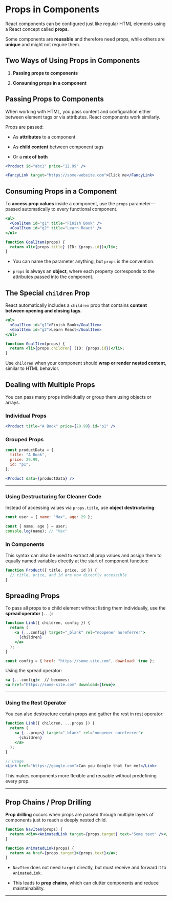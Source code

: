 
# Props in Components

React components can be configured just like regular HTML elements using a React concept called **props**.

Some components are **reusable** and therefore need props, while others are **unique** and might not require them.

## Two Ways of Using Props in Components

1. **Passing props to components**
    
2. **Consuming props in a component**

## Passing Props to Components

When working with HTML, you pass content and configuration either between element tags or via attributes. React components work similarly.

Props are passed:

- As **attributes** to a component
    
- As **child content** between component tags
    
- Or a **mix of both**    

```jsx
<Product id="abc1" price="12.99" />

<FancyLink target="https://some-website.com">Click me</FancyLink>
```


## Consuming Props in a Component

To **access prop values** inside a component, use the `props` parameter—passed automatically to every functional component.

```jsx
<ul>
  <GoalItem id="g1" title="Finish Book" />
  <GoalItem id="g2" title="Learn React" />
</ul>
```

```jsx
function GoalItem(props) {
  return <li>{props.title} (ID: {props.id})</li>;
}
```

- You can name the parameter anything, but `props` is the convention.
    
- `props` is always an **object**, where each property corresponds to the attributes passed into the component.
    

## The Special `children` Prop

React automatically includes a `children` prop that contains **content between opening and closing tags**.

```jsx
<ul>
  <GoalItem id="g1">Finish Book</GoalItem>
  <GoalItem id="g2">Learn React</GoalItem>
</ul>
```

```jsx
function GoalItem(props) {
  return <li>{props.children} (ID: {props.id})</li>;
}
```

Use `children` when your component should **wrap or render nested content**, similar to HTML behavior.

## Dealing with Multiple Props

You can pass many props individually or group them using objects or arrays.

### Individual Props

```jsx
<Product title="A Book" price={29.99} id="p1" />
```

### Grouped Props

```jsx
const productData = {
  title: "A Book",
  price: 29.99,
  id: "p1",
};

<Product data={productData} />
```

---

### Using Destructuring for Cleaner Code

Instead of accessing values via `props.title`, use **object destructuring**:

```js
const user = { name: "Max", age: 29 };

const { name, age } = user;
console.log(name); // "Max"
```

### In Components

This syntax can also be used to extract all prop values and assign them to equally named variables directly at the start of component function:
```jsx
function Product({ title, price, id }) {
  // title, price, and id are now directly accessible
}
```

## Spreading Props

To pass all props to a child element without listing them individually, use the **spread operator** (`...`):

```jsx
function Link({ children, config }) {
  return (
    <a {...config} target="_blank" rel="noopener noreferrer">
      {children}
    </a>
  );
}
```

```js
const config = { href: "https://some-site.com", download: true };
```

Using the spread operator:

```jsx
<a {...config}>  // becomes:
<a href="https://some-site.com" download={true}>
```

---

### Using the Rest Operator

You can also destructure certain props and gather the rest in rest operator:

```jsx
function Link({ children, ...props }) {
  return (
    <a {...props} target="_blank" rel="noopener noreferrer">
      {children}
    </a>
  );
}

// Usage
<Link href="https://google.com">Can you Google that for me?</Link>
```

This makes components more flexible and reusable without predefining every prop.

---

## Prop Chains / Prop Drilling

**Prop drilling** occurs when props are passed through multiple layers of components just to reach a deeply nested child.

```jsx
function NavItem(props) {
  return <div><AnimatedLink target={props.target} text="Some text" /></div>;
}

function AnimatedLink(props) {
  return <a href={props.target}>{props.text}</a>;
}
```

- `NavItem` does not need `target` directly, but must receive and forward it to `AnimatedLink`.
    
- This leads to **prop chains**, which can clutter components and reduce maintainability.
    

---
